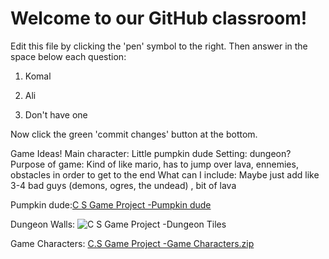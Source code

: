 # Welcome to our GitHub classroom!

Edit this file by clicking the 'pen' symbol to the right.
Then answer in the space below each question:

1. Komal

2. Ali

3. Don't have one


Now click the green 'commit changes' button at the bottom.

Game Ideas!
Main character: Little pumpkin dude
Setting: dungeon? 
Purpose of game: Kind of like mario, has to jump over lava, ennemies, obstacles in order to get to the end
What can I include: Maybe just add like 3-4 bad guys (demons, ogres, the undead) , bit of lava

Pumpkin dude:[C S Game Project -Pumpkin dude](https://user-images.githubusercontent.com/101210978/159126675-d3c23c11-5f80-494d-b68d-55c4643579c7.png)

Dungeon Walls: ![C S Game Project -Dungeon Tiles](https://user-images.githubusercontent.com/101210978/157929488-3ae0cda6-ee85-4931-a6d0-96af4610a5cc.png)

Game Characters:  [C.S Game Project -Game Characters.zip](https://github.com/yrdsb-peths/first-github-assignment-KomalAli05/files/8309513/C.S.Game.Project.-Game.Characters.zip)

